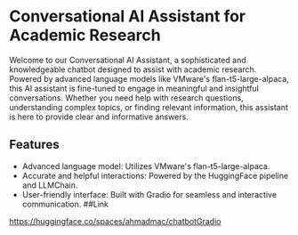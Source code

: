 # Conversational AI Assistant for Academic Research

Welcome to our Conversational AI Assistant, a sophisticated and knowledgeable chatbot designed to assist with academic research. Powered by advanced language models like VMware's flan-t5-large-alpaca, this AI assistant is fine-tuned to engage in meaningful and insightful conversations. Whether you need help with research questions, understanding complex topics, or finding relevant information, this assistant is here to provide clear and informative answers.

## Features

- Advanced language model: Utilizes VMware's flan-t5-large-alpaca.
- Accurate and helpful interactions: Powered by the HuggingFace pipeline and LLMChain.
- User-friendly interface: Built with Gradio for seamless and interactive communication.
##Link

https://huggingface.co/spaces/ahmadmac/chatbotGradio
